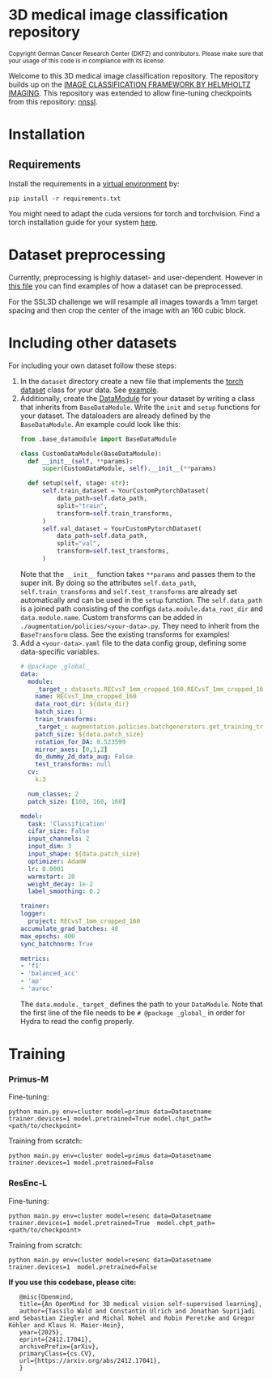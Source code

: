 # 3D medical image classification repository
<sub>Copyright German Cancer Research Center (DKFZ) and contributors. Please make sure that your usage of this code is in compliance with its license.<sub>

Welcome to this 3D medical image classification repository. The repository builds up on the [IMAGE CLASSIFICATION FRAMEWORK BY HELMHOLTZ IMAGING](https://github.com/MIC-DKFZ/image_classification).
This repository was extended to allow fine-tuning checkpoints from this repository: [nnssl](https://github.com/MIC-DKFZ/nnssl). 
# Installation
## Requirements
Install the requirements in a [virtual environment](https://conda.io/projects/conda/en/latest/user-guide/tasks/manage-environments.html) by:

```shell
pip install -r requirements.txt
```

You might need to adapt the cuda versions for torch and torchvision.
Find a torch installation guide for your system [here](https://pytorch.org/get-started/locally/).


# Dataset preprocessing
Currently, preprocessing is highly dataset- and user-dependent. 
However in [this file](/datasets/preprocess_3D_data/datasets/rec_vs_t.py) you can find examples of how a dataset can be preprocessed. 

For the SSL3D challenge we will resample all images towards a 1mm target spacing and then crop the center of the image with an 160 cubic block.  

# Including other datasets

For including your own dataset follow these steps:
1. In the ```dataset``` directory create a new file that implements the [torch dataset](https://pytorch.org/tutorials/beginner/basics/data_tutorial.html#creating-a-custom-dataset-for-your-files) class for your data. See [example](/datasets/RECvsT_1mm_cropped_160.py).
2. Additionally, create the [DataModule](https://lightning.ai/docs/pytorch/stable/data/datamodule.html) for your dataset by writing a class that inherits from `BaseDataModule`. Write the `init` and `setup` functions for your dataset. The dataloaders are already defined by the `BaseDataModule`. An example could look like this:
    ```python
    from .base_datamodule import BaseDataModule

    class CustomDataModule(BaseDataModule):
      def __init__(self, **params):
          super(CustomDataModule, self).__init__(**params)

      def setup(self, stage: str):
          self.train_dataset = YourCustomPytorchDataset(
              data_path=self.data_path,
              split="train",
              transform=self.train_transforms,
          )
          self.val_dataset = YourCustomPytorchDataset(
              data_path=self.data_path,
              split="val",
              transform=self.test_transforms,
          )
    ```
   Note that the `__init__` function takes `**params` and passes them to the super init. By doing so the attributes `self.data_path`, `self.train_transforms` and `self.test_transforms` are already set automatically and can be used in the `setup` function. The `self.data_path` is a joined path consisting of the configs `data.module.data_root_dir` and `data.module.name`.
   Custom transforms can be added in `./augmentation/policies/<your-data>.py`. They need to inherit from the `BaseTransform` class. See the existing transforms for examples! 
3. Add a `<your-data>.yaml` file to the data config group, defining some data-specific variables.
    ```yaml
    # @package _global_
    data:
      module:
        _target_: datasets.RECvsT_1mm_cropped_160.RECvsT_1mm_cropped_160_DataModule
        name: RECvsT_1mm_cropped_160
        data_root_dir: ${data_dir}
        batch_size: 1
        train_transforms:
        _target_: augmentation.policies.batchgenerators.get_training_transforms
        patch_size: ${data.patch_size}
        rotation_for_DA: 0.523599
        mirror_axes: [0,1,2]
        do_dummy_2d_data_aug: False
        test_transforms: null
      cv:
        k:3

      num_classes: 2
      patch_size: [160, 160, 160]

    model:
      task: 'Classification'
      cifar_size: False
      input_channels: 2
      input_dim: 3
      input_shape: ${data.patch_size}
      optimizer: AdamW
      lr: 0.0001
      warmstart: 20
      weight_decay: 1e-2
      label_smoothing: 0.2
   
   trainer:
    logger:
      project: RECvsT_1mm_cropped_160
    accumulate_grad_batches: 48
    max_epochs: 400
    sync_batchnorm: True
   
   metrics:
    - 'f1'
    - 'balanced_acc'
    - 'ap'
    - 'auroc'
    ```
   The `data.module._target_` defines the path to your `DataModule`. Note that the first line of the file needs to be `# @package _global_` in order for Hydra to read the config properly.


# Training 
### Primus-M
Fine-tuning:

`python main.py env=cluster model=primus data=Datasetname  trainer.devices=1 model.pretrained=True model.chpt_path=<path/to/checkpoint>`

Training from scratch:

`python main.py env=cluster model=primus data=Datasetname  trainer.devices=1 model.pretrained=False`

### ResEnc-L
Fine-tuning:

`python main.py env=cluster model=resenc data=Datasetname  trainer.devices=1 model.pretrained=True  model.chpt_path=<path/to/checkpoint>`

Training from scratch:

`python main.py env=cluster model=resenc data=Datasetname trainer.devices=1  model.pretrained=False`



**If you use this codebase, please cite:**
```
   @misc{Openmind,
   title={An OpenMind for 3D medical vision self-supervised learning},
   author={Tassilo Wald and Constantin Ulrich and Jonathan Suprijadi and Sebastian Ziegler and Michal Nohel and Robin Peretzke and Gregor Köhler and Klaus H. Maier-Hein},
   year={2025},
   eprint={2412.17041},
   archivePrefix={arXiv},
   primaryClass={cs.CV},
   url={https://arxiv.org/abs/2412.17041},
   }
```



